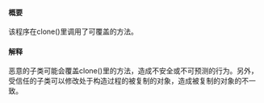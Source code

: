 #### 概要
该程序在clone()里调用了可覆盖的方法。

#### 解释
恶意的子类可能会覆盖clone()里的方法，造成不安全或不可预测的行为。另外，受信任的子类可以修改处于构造过程的被复制的对象，造成被复制的对象的不一致。
